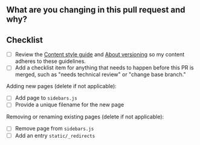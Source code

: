 ## What are you changing in this pull request and why?

<!---
Describe your changes and why you're making them. If linked to an open
issue or a pull request on dbt Core, then link to them here!

To learn more about the writing conventions used in the dbt Labs docs, see the [Content style guide](https://github.com/dbt-labs/docs.getdbt.com/blob/current/contributing/content-style-guide.md).
-->

## Checklist

<!--
Uncomment if you're publishing docs for a prerelease version of dbt (delete if not applicable):
- [ ] Add versioning components, as described in [Versioning Docs](https://github.com/dbt-labs/docs.getdbt.com/blob/current/contributing/single-sourcing-content.md#versioning-entire-pages)
- [ ] Add a note to the prerelease version [Migration Guide](https://github.com/dbt-labs/docs.getdbt.com/tree/current/website/docs/guides/migration/versions)
-->

- [ ] Review the [Content style guide](https://github.com/dbt-labs/docs.getdbt.com/blob/current/contributing/content-style-guide.md) and [About versioning](https://github.com/dbt-labs/docs.getdbt.com/blob/current/contributing/single-sourcing-content.md#adding-a-new-version) so my content adheres to these guidelines.
- [ ] Add a checklist item for anything that needs to happen before this PR is merged, such as "needs technical review" or "change base branch."

Adding new pages (delete if not applicable):

- [ ] Add page to `sidebars.js`
- [ ] Provide a unique filename for the new page

Removing or renaming existing pages (delete if not applicable):

- [ ] Remove page from `sidebars.js`
- [ ] Add an entry `static/_redirects`

